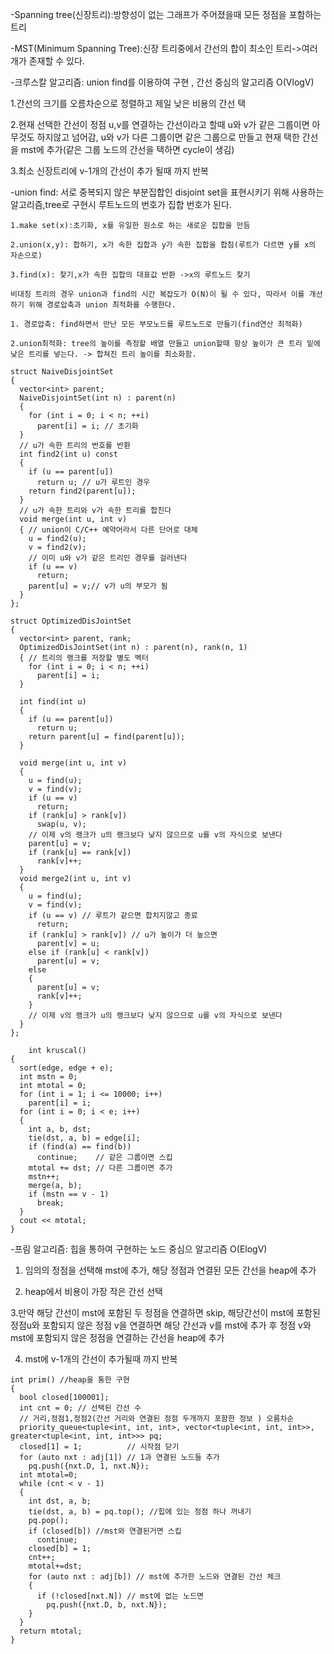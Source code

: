 -Spanning tree(신장트리):방향성이 없는 그래프가 주어졌을때 모든 정점을 포함하는 트리

-MST(Minimum Spanning Tree):신장 트리중에서 간선의 합이 최소인 트리->여러개가 존재할 수 있다.

-크루스칼 알고리즘: union find를 이용하여 구현 , 간선 중심의 알고리즘  O(VlogV)

  1.간선의 크기를 오름차순으로 정렬하고 제일 낮은 비용의 간선 택

  2.현재 선택한 간선이 정점 u,v를 연결하는 간선이라고 할때 u와 v가 같은 그룹이면 아무것도 하지않고 넘어감, u와 v가 다른 그룹이면 같은 그룹으로 만들고 현재 택한 간선을 mst에 추가(같은 그룹 노드의 간선을 택하면 cycle이 생김)

  3.최소 신장트리에 v-1개의 간선이 추가 될때 까지 반복

  -union find: 서로 중복되지 않은 부분집합인 disjoint set을 표현시키기 위해 사용하는 알고리즘,tree로 구현시 루트노드의 번호가 집합 번호가 된다.
    
    1.make set(x):초기화, x를 유일한 원소로 하는 새로운 집합을 만듬

    2.union(x,y): 합하기, x가 속한 집합과 y가 속한 집합을 합침(루트가 다르면 y를 x의 자손으로)

    3.find(x): 찾기,x가 속한 집합의 대표값 반환 ->x의 루트노드 찾기

    비대칭 트리의 경우 union과 find의 시간 복잡도가 O(N)이 될 수 있다, 따라서 이를 개선하기 위해 경로압축과 union 최적화를 수행한다.

    1. 경로압축: find하면서 만난 모든 부모노드를 루트노드로 만들기(find연산 최적화)

    2.union최적화: tree의 높이를 측정할 배열 만들고 union할때 항상 높이가 큰 트리 밑에 낮은 트리를 넣는다. -> 합쳐진 트리 높이를 최소화함.

```
struct NaiveDisjointSet
{
  vector<int> parent;
  NaiveDisjointSet(int n) : parent(n)
  {
    for (int i = 0; i < n; ++i)
      parent[i] = i; // 초기화
  }
  // u가 속한 트리의 번호를 반환
  int find2(int u) const
  {
    if (u == parent[u])
      return u; // u가 루트인 경우
    return find2(parent[u]);
  }
  // u가 속한 트리와 v가 속한 트리를 합친다
  void merge(int u, int v)
  { // union이 C/C++ 예약어라서 다른 단어로 대체
    u = find2(u);
    v = find2(v);
    // 이미 u와 v가 같은 트리인 경우를 걸러낸다
    if (u == v)
      return;
    parent[u] = v;// v가 u의 부모가 됨 
  }
};

struct OptimizedDisJointSet
{
  vector<int> parent, rank;
  OptimizedDisJointSet(int n) : parent(n), rank(n, 1)
  { // 트리의 랭크를 저장할 별도 벡터
    for (int i = 0; i < n; ++i)
      parent[i] = i;
  }

  int find(int u)
  {
    if (u == parent[u])
      return u;
    return parent[u] = find(parent[u]);
  }

  void merge(int u, int v)
  {
    u = find(u);
    v = find(v);
    if (u == v)
      return;
    if (rank[u] > rank[v])
      swap(u, v);
    // 이제 v의 랭크가 u의 랭크보다 낮지 않으므로 u를 v의 자식으로 보낸다
    parent[u] = v;
    if (rank[u] == rank[v])
      rank[v]++;
  }
  void merge2(int u, int v)
  {
    u = find(u);
    v = find(v);
    if (u == v) // 루트가 같으면 합치지않고 종료
      return;
    if (rank[u] > rank[v]) // u가 높이가 더 높으면
      parent[v] = u;
    else if (rank[u] < rank[v])
      parent[u] = v;
    else
    {
      parent[u] = v;
      rank[v]++;
    }
    // 이제 v의 랭크가 u의 랭크보다 낮지 않으므로 u를 v의 자식으로 보낸다
  }
};
```
```
    int kruscal()
{
  sort(edge, edge + e);
  int mstn = 0;
  int mtotal = 0;
  for (int i = 1; i <= 10000; i++)
    parent[i] = i;
  for (int i = 0; i < e; i++)
  {
    int a, b, dst;
    tie(dst, a, b) = edge[i];
    if (find(a) == find(b))
      continue;    // 같은 그룹이면 스킵
    mtotal += dst; // 다른 그룹이면 추가
    mstn++;
    merge(a, b);
    if (mstn == v - 1)
      break;
  }
  cout << mtotal;
}
```

-프림 알고리즘: 힙을 통하여 구현하는 노드 중심으 알고리즘  O(ElogV)

  1. 임의의 정점을 선택해 mst에 추가, 해당 정점과 연결된 모든 간선을 heap에 추가

  2. heap에서 비용이 가장 작은 간선 선택

  3.만약 해당 간선이 mst에 포함된 두 정점을 연결하면 skip, 해당간선이 mst에 포함된 정점u와 포함되지 않은 정점 v을 연결하면 해당 간선과 v를 mst에 추가 후 정점 v와 mst에 포함되지 않은 정점을 연결하는 간선을 heap에 추가

  4. mst에 v-1개의 간선이 추가될때 까지 반복 

```
int prim() //heap을 통한 구현 
{
  bool closed[100001];
  int cnt = 0; // 선택된 간선 수
  // 거리,정점1,정점2(간선 거리와 연결된 정점 두개까지 포함한 정보 ) 오름차순
  priority_queue<tuple<int, int, int>, vector<tuple<int, int, int>>, greater<tuple<int, int, int>>> pq;
  closed[1] = 1;          // 시작점 닫기
  for (auto nxt : adj[1]) // 1과 연결된 노드들 추가
    pq.push({nxt.D, 1, nxt.N});
  int mtotal=0;  
  while (cnt < v - 1)
  { 
    int dst, a, b;
    tie(dst, a, b) = pq.top(); //힙에 있는 정점 하나 꺼내기 
    pq.pop();
    if (closed[b]) //mst와 연결된거면 스킵 
      continue;
    closed[b] = 1;
    cnt++;
    mtotal+=dst;
    for (auto nxt : adj[b]) // mst에 추가한 노드와 연결된 간선 체크
    {
      if (!closed[nxt.N]) // mst에 없는 노드면
        pq.push({nxt.D, b, nxt.N});
    }
  }
  return mtotal; 
}

```  
